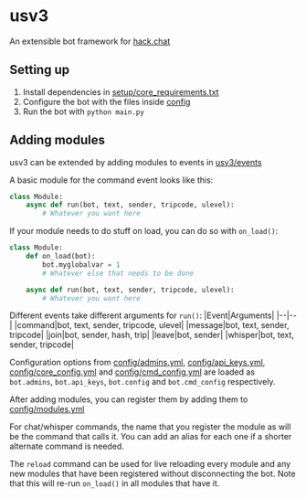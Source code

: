 # usv3
An extensible bot framework for [hack.chat](https://hack.chat)


## Setting up
1. Install dependencies in [setup/core_requirements.txt](./setup/core_requirements.txt)
2. Configure the bot with the files inside [config](./config)
3. Run the bot with `python main.py`


## Adding modules
usv3 can be extended by adding modules to events in [usv3/events](usv3/events)

A basic module for the command event looks like this:
```python
class Module:
    async def run(bot, text, sender, tripcode, ulevel):
        # Whatever you want here
```
If your module needs to do stuff on load, you can do so with `on_load()`:
```python
class Module:
    def on_load(bot):
        bot.myglobalvar = 1
        # Whatever else that needs to be done

    async def run(bot, text, sender, tripcode, ulevel):
        # Whatever you want here
```
Different events take different arguments for `run()`:
|Event|Arguments|
|--|--|
|command|bot, text, sender, tripcode, ulevel|
|message|bot, text, sender, tripcode|
|join|bot, sender, hash, trip|
|leave|bot, sender|
|whisper|bot, text, sender, tripcode|

Configuration options from [config/admins.yml](config/admins.yml), [config/api_keys.yml](config/api_keys.yml), [config/core_config.yml](config/core_config.yml) and [config/cmd_config.yml](config/cmd_config.yml) are loaded as `bot.admins`, `bot.api_keys`, `bot.config` and `bot.cmd_config` respectively.

After adding modules, you can register them by adding them to [config/modules.yml](config/modules.yml)

For chat/whisper commands, the name that you register the module as will be the command that calls it. You can add an alias for each one if a shorter alternate command is needed.

The `reload` command can be used for live reloading every module and any new modules that have been registered without disconnecting the bot. Note that this will re-run `on_load()` in all modules that have it. 
